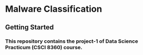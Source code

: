 # Malware Classification
## Getting Started 
### This repository contains the project-1 of Data Science Practicum (CSCI 8360) course.
